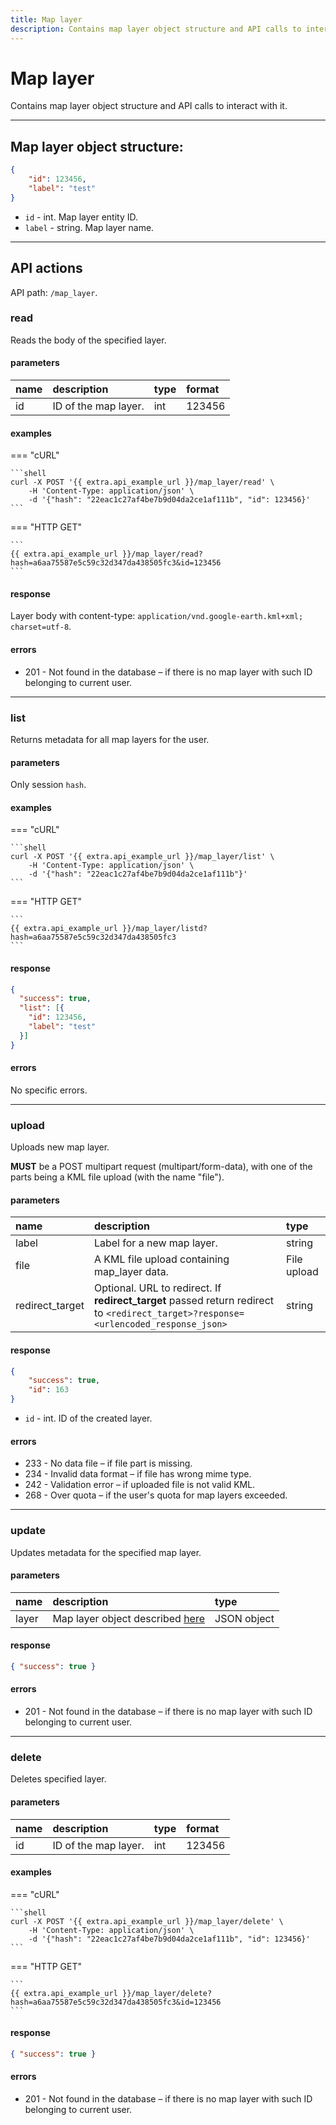 ```yaml
---
title: Map layer
description: Contains map layer object structure and API calls to interact with it. 
---
```


# Map layer

Contains map layer object structure and API calls to interact with it.

<hr>

## Map layer object structure:

```json
{
    "id": 123456,
    "label": "test"
}
```

* `id` - int. Map layer entity ID.
* `label` - string. Map layer name.

<hr>

## API actions

API path: `/map_layer`.

### read

Reads the body of the specified layer.

#### parameters

| name | description | type | format |
| :------ | :------ | :----- | :----- |
| id | ID of the map layer. | int | 123456 |

#### examples

=== "cURL"

    ```shell
    curl -X POST '{{ extra.api_example_url }}/map_layer/read' \
        -H 'Content-Type: application/json' \ 
        -d '{"hash": "22eac1c27af4be7b9d04da2ce1af111b", "id": 123456}'
    ```

=== "HTTP GET"

    ```
    {{ extra.api_example_url }}/map_layer/read?hash=a6aa75587e5c59c32d347da438505fc3&id=123456
    ```


#### response

Layer body with content-type: `application/vnd.google-earth.kml+xml; charset=utf-8`.

#### errors

* 201 - Not found in the database – if there is no map layer with such ID belonging to current user.

<hr>

### list

Returns metadata for all map layers for the user.

#### parameters

Only session `hash`.

#### examples

=== "cURL"

    ```shell
    curl -X POST '{{ extra.api_example_url }}/map_layer/list' \
        -H 'Content-Type: application/json' \ 
        -d '{"hash": "22eac1c27af4be7b9d04da2ce1af111b"}'
    ```

=== "HTTP GET"

    ```
    {{ extra.api_example_url }}/map_layer/listd?hash=a6aa75587e5c59c32d347da438505fc3
    ```

#### response

```json
{
  "success": true,
  "list": [{
    "id": 123456,
    "label": "test"
  }]
}
```

#### errors

No specific errors.

<hr>

### upload

Uploads new map layer.

**MUST** be a POST multipart request (multipart/form-data), with one of the parts being a KML file upload 
(with the name "file").

#### parameters

| name | description | type |
| :------ | :------ | :----- |
| label | Label for a new map layer. | string |
| file | A KML file upload containing map_layer data. | File upload |
| redirect_target | Optional. URL to redirect. If **redirect_target** passed return redirect to `<redirect_target>?response=<urlencoded_response_json>` | string |

#### response

```json
{
    "success": true,
    "id": 163
}
```

* `id` - int. ID of the created layer.

#### errors

* 233 - No data file – if file part is missing.
* 234 - Invalid data format – if file has wrong mime type.
* 242 - Validation error – if uploaded file is not valid KML.
* 268 - Over quota – if the user's quota for map layers exceeded.

<hr>

### update

Updates metadata for the specified map layer.

#### parameters

| name | description | type |
| :------ | :------ | :----- |
| layer | Map layer object described [here](#map-layer-object-structure) | JSON object |

#### response

```json
{ "success": true }
```

#### errors

* 201 - Not found in the database – if there is no map layer with such ID belonging to current user.

<hr>

### delete

Deletes specified layer.

#### parameters

| name | description | type | format |
| :------ | :------ | :----- | :----- |
| id | ID of the map layer. | int | 123456 |

#### examples

=== "cURL"

    ```shell
    curl -X POST '{{ extra.api_example_url }}/map_layer/delete' \
        -H 'Content-Type: application/json' \ 
        -d '{"hash": "22eac1c27af4be7b9d04da2ce1af111b", "id": 123456}'
    ```

=== "HTTP GET"

    ```
    {{ extra.api_example_url }}/map_layer/delete?hash=a6aa75587e5c59c32d347da438505fc3&id=123456
    ```

#### response

```json
{ "success": true }
```

#### errors

* 201 - Not found in the database – if there is no map layer with such ID belonging to current user.
